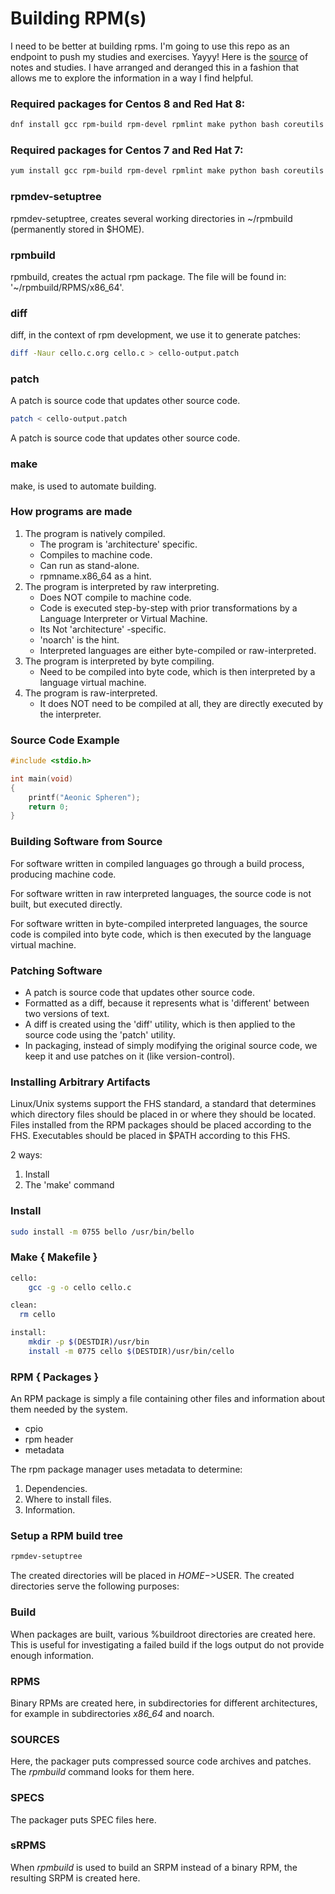 # Building RPM(s)

I need to be better at building rpms. I'm going to use this repo as an endpoint to push my studies and exercises. Yayyy!
Here is the [source](https://rpm-packaging-guide.github.io) of notes and studies. I have arranged and deranged this in a fashion that allows me to explore the information in a way I find helpful.

### Required packages for Centos 8 and Red Hat 8:
```bash
dnf install gcc rpm-build rpm-devel rpmlint make python bash coreutils diffutils patch rpmdevtools
```
### Required packages for Centos 7 and Red Hat 7:
```bash
yum install gcc rpm-build rpm-devel rpmlint make python bash coreutils diffutils patch rpmdevtools
```

### rpmdev-setuptree
rpmdev-setuptree, creates several working directories in ~/rpmbuild (permanently stored in $HOME).

### rpmbuild
rpmbuild, creates the actual rpm package. The file will be found in: '~/rpmbuild/RPMS/x86_64'.

### diff
diff, in the context of rpm development, we use it to generate patches:
```bash
diff -Naur cello.c.org cello.c > cello-output.patch
```

### patch
A patch is source code that updates other source code.
```bash
patch < cello-output.patch
```
A patch is source code that updates other source code.

### make
make, is used to automate building.

### How programs are made
1. The program is natively compiled.
	 * The program is 'architecture' specific.
	 * Compiles to machine code.
	 * Can run as stand-alone.
	 * rpmname.x86_64 as a hint.
2. The program is interpreted by raw interpreting.
	 * Does NOT compile to machine code.
	 * Code is executed step-by-step with prior transformations
	 	 by a Language Interpreter or Virtual Machine.
	 * Its Not 'architecture' -specific.
	 * 'noarch' is the hint.
	 * Interpreted languages are either byte-compiled or raw-interpreted.
3. The program is interpreted by byte compiling.
   * Need to be compiled into byte code, which is then interpreted by a
	   language virtual machine.
4. The program is raw-interpreted.
	 * It does NOT need to be compiled at all, they are directly executed by the interpreter.

### Source Code Example
```c
#include <stdio.h>

int main(void)
{
	printf("Aeonic Spheren");
	return 0;
}
```

### Building Software from Source
For software written in compiled languages go through a build process, producing machine code.

For software written in raw interpreted languages, the source code is not built, but executed directly.

For software written in byte-compiled interpreted languages, the source code is compiled into byte code, which is then executed by the language virtual machine.

### Patching Software
- A patch is source code that updates other source code.
- Formatted as a diff, because it represents what is 'different' between two versions of text.
- A diff is created using the 'diff' utility, which is then applied to the source code using the 'patch' utility.
- In packaging, instead of simply modifying the original source code, we keep it and use patches on it (like version-control).

### Installing Arbitrary Artifacts
Linux/Unix systems support the FHS standard, a standard that determines which directory files should be placed in or where they should be located. Files installed from the RPM packages should be placed according to the FHS. Executables should be placed in $PATH according to this FHS.

2 ways:
1. Install
2. The 'make' command

### Install
```bash
sudo install -m 0755 bello /usr/bin/bello
```

### Make { Makefile }
```bash
cello:
	gcc -g -o cello cello.c

clean:
  rm cello

install:
	mkdir -p $(DESTDIR)/usr/bin
	install -m 0775 cello $(DESTDIR)/usr/bin/cello
```

### RPM { Packages }
An RPM package is simply a file containing other files and information about them needed by the system.
- cpio
- rpm header
- metadata

The rpm package manager uses metadata to determine:
1. Dependencies.
2. Where to install files.
3. Information.

### Setup a RPM build tree
```bash
rpmdev-setuptree
```
The created directories will be placed in $HOME->$USER.
The created directories serve the following purposes:

### Build
When packages are built, various %buildroot directories are created here. This is useful for investigating a failed build if the logs output do not provide enough information.

### RPMS
Binary RPMs are created here, in subdirectories for different architectures, for example in subdirectories *x86_64* and noarch.

### SOURCES
Here, the packager puts compressed source code archives and patches. The *rpmbuild* command looks for them here.

### SPECS
The packager puts SPEC files here.

### sRPMS
When *rpmbuild* is used to build an SRPM instead of a binary RPM, the resulting SRPM is created here.
